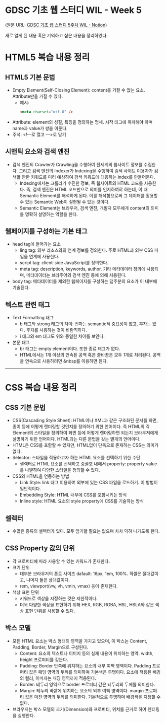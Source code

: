 # GDSC 기초 웹 스터디 WIL - Week 5

(원문 URL: [GDSC 기초 웹 스터디 5주차 WIL - Notion](https://goomseo.notion.site/Week5-d2247ad1cd224edfa8cbd7c36b5c2fa7))

새로 알게 된 내용 혹은 기억하고 싶은 내용을 정리하였다.

# HTML5 복습 내용 정리

## HTML5 기본 문법

- Empty Element(Self-Closing Element): content를 가질 수 없는 요소. Attribute만을 가질 수 있다.
  - 예시:
    ```html
    <meta charset="utf-8" />
    ```
- Attribute: element의 성질, 특징을 정의하는 명세. 시작 태그에 위치해야 하며 name과 value가 쌍을 이룬다.
- 주석: <!—로 열고 —>로 닫기

## 시맨틱 요소와 검색 엔진

- 검색 엔진의 Crawler가 Crawling을 수행하여 전세계의 웹사이트 정보를 수집한다. 그리고 검색 엔진의 Indexer가 Indexing을 수행하여 검색 사이트 이용자가 검색할 만한 키워드를 미리 예상하여 검색 키워드에 대응하는 index를 만들어둔다.
  - Indexing에서는 크롤러가 수진한 정보, 즉 웹사이트의 HTML 코드를 사용한다. 즉, 검색 엔진은 HTML 코드만으로 의미를 인지하여햐 하는데, 이 때 Semantic Element를 해석하게 된다. 이를 해석함으로써 그 데이터를 활용할 수 있는 Semantic Web이 실현될 수 있는 것이다.
  - Semantic Element는 브라우저, 검색 엔진, 개발자 모두에게 content의 의미를 명확히 설명하는 역할을 한다.

## 웹페이지를 구성하는 기본 태그

- head tag에 들어가는 요소
  - ling tag: 외부 리소스와의 연계 정보를 정의한다. 주로 HTML과 외부 CSS 파일을 연계에 사용한다.
  - script tag: client-side JavaScript를 정의한다.
  - meta tag: description, keywords, author, 기타 메타데이터 정의에 사용되며, 메타데이터는 브라주어와 검색 엔진 등에 의해 사용된다.
- body tag: 메타데이터를 제외한 웹페이지를 구성하는 댑주분의 요소가 이 내부에 기술된다.

## 텍스트 관련 태그

- Text Formatting 태그
  - b 태그와 strong 태그의 차이: 전자는 semantic적 중요성이 없고, 후자는 있다. 후자를 사용하는 것이 바람직하다.
  - i 태그와 em 태그도 위와 동일한 차이를 보인다.
- 본문 태그
  - br 태그는 empty element이다. 또한 종료 태그가 없다.
  - HTML에서는 1개 이상의 연속된 공백 혹은 줄바꿈은 모두 1개로 처리된다. 공백을 연속으로 사용하려면 &nbsp를 이용하면 된다.

---

# CSS 복습 내용 정리

## CSS 기본 문법

- CSS(Cascading Style Sheet): HTML이나 XML과 같은 구조화된 문서를 화면, 종이 등에 어떻게 렌더링할 것인지를 정의하기 위한 언어이다. 즉 HTML의 각 Element의 스타일을 정의하여 화면 등에 어떻게 렌더링하면 되는지 브라우저에게 설명하기 위한 언어이다. HTML과는 다른 문법을 갖는 별개의 언어이다.
- HTML은 CSS를 포함할 수 있지만, HTML없이 단독으로 존재하는 CSS는 의미가 없다.
- Selector: 스타일을 적용하고자 하는 HTML 요소를 선택하기 위한 수단
  - 셀렉터로 HTML 요소를 선택하고 중괄호 내에서 property: property value를 나열하여 다양한 스타일을 정의할 수 있다.
- CSS와 HTML을 연동하는 방법
  - Link Style: link 태그 이용하여 외부에 있는 CSS 파일을 로드하기. 이 방법이 일반적이다.
  - Embedding Style: HTML 내부에 CSS를 포함시키는 방식
  - Inline style: HTML 요소의 style property에 CSS를 기술하는 방식

## 셀렉터

- 수많은 종류의 셀렉터가 있다. 모두 암기할 필요는 없으며 차차 익혀 나가도록 한다.

## CSS Property 값의 단위

- 각 프로퍼티에 따라 사용할 수 있는 키워드가 존재한다.
- 크기 단위
  - 대부분 브라우저의 폰트 사이즈 dafault: 16px, 1em, 100%. 픽셀은 절대값이고, 나머지 둘은 상대값이다.
  - rem, viewport(vw, vh, vmin, vmax) 등이 존재한다.
- 색상 표현 단위
  - 키워드로 색상을 지정하는 것은 제한적이다.
  - 더욱 다양한 색상을 표현하기 위해 HEX, RGB, RGBA, HSL, HSLA와 같은 색상 표현 단위를 사용할 수 있다.

## 박스 모델

- 모든 HTML 요소는 박스 형태의 영역을 가지고 있으며, 이 박스는 Content, Padding, Border, Margin으로 구성된다.
  - Content: 요소의 텍스트나 이미지 등의 실제 내용이 위치하는 영역. width, height 프로퍼티를 갖는다.
  - Padding: Border 안쪽에 위치하는 요소의 내부 여백 영역이다. Padding 프로퍼티 값은 패딩 영역의 두께를 의미하며 기본색은 투명이다. 요소에 적용된 배경의 컬러, 이미지는 패딩 영역까지 적용된다.
  - Border: 테두리 영역으로 border 프로퍼티 값은 테두리의 두께를 의미한다.
  - Margin: 테두리 바깥에 위치하는 요소의 외부 여백 영역이다. margin 프로퍼티 값은 마진 영역의 두께를 의미한다. 기본적으로 투명하며 배경색을 지정할 수 없다.
- 브라우저는 박스 모델의 크기(Dimension)와 프로퍼티, 위치를 근거로 하여 렌더링을 실행한다.
